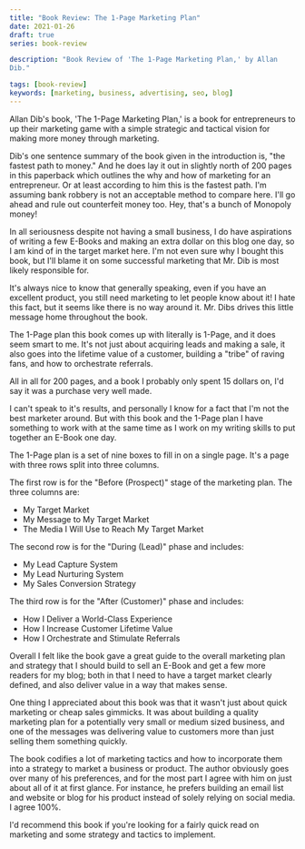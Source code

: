 ```yaml
---
title: "Book Review: The 1-Page Marketing Plan"
date: 2021-01-26
draft: true
series: book-review

description: "Book Review of 'The 1-Page Marketing Plan,' by Allan
Dib."

tags: [book-review]
keywords: [marketing, business, advertising, seo, blog]
---
```


Allan Dib's book, 'The 1-Page Marketing Plan,' is a book for
entrepreneurs to up their marketing game with a simple strategic and
tactical vision for making more money through marketing.

Dib's one sentence summary of the book given in the introduction is,
"the fastest path to money."  And he does lay it out in slightly north
of 200 pages in this paperback which outlines the why and how of
marketing for an entrepreneur.  Or at least according to him this is
the fastest path.  I'm assuming bank robbery is not an acceptable
method to compare here.  I'll go ahead and rule out counterfeit money
too.  Hey, that's a bunch of Monopoly money!

In all seriousness despite not having a small business, I do have
aspirations of writing a few E-Books and making an extra dollar on this
blog one day, so I am kind of in the target market here.  I'm not even
sure why I bought this book, but I'll blame it on some successful
marketing that Mr. Dib is most likely responsible for.

It's always nice to know that generally speaking, even if you have an
excellent product, you still need marketing to let people know about
it!  I hate this fact, but it seems like there is no way around it.
Mr. Dibs drives this little message home throughout the book.

The 1-Page plan this book comes up with literally is 1-Page, and it
does seem smart to me.  It's not just about acquiring leads and making
a sale, it also goes into the lifetime value of a customer, building a
"tribe" of raving fans, and how to orchestrate referrals.

All in all for 200 pages, and a book I probably only spent 15 dollars
on, I'd say it was a purchase very well made.

I can't speak to it's results, and personally I know for a fact that
I'm not the best marketer around.  But with this book and the 1-Page
plan I have something to work with at the same time as I work on my
writing skills to put together an E-Book one day.

The 1-Page plan is a set of nine boxes to fill in on a single page.
It's a page with three rows split into three columns.

The first row is for the "Before (Prospect)" stage of the marketing
plan.  The three columns are:

* My Target Market
* My Message to My Target Market
* The Media I Will Use to Reach My Target Market

The second row is for the "During (Lead)" phase and includes:

* My Lead Capture System
* My Lead Nurturing System
* My Sales Conversion Strategy

The third row is for the "After (Customer)" phase and includes:

* How I Deliver a World-Class Experience
* How I Increase Customer Lifetime Value
* How I Orchestrate and Stimulate Referrals

Overall I felt like the book gave a great guide to the overall
marketing plan and strategy that I should build to sell an E-Book and
get a few more readers for my blog; both in that I need to have a
target market clearly defined, and also deliver value in a way that
makes sense.

One thing I appreciated about this book was that it wasn't just about
quick marketing or cheap sales gimmicks.  It was about building a
quality marketing plan for a potentially very small or medium sized
business, and one of the messages was delivering value to customers
more than just selling them something quickly.

The book codifies a lot of marketing tactics and how to incorporate
them into a strategy to market a business or product.  The author
obviously goes over many of his preferences, and for the most part I
agree with him on just about all of it at first glance.  For instance,
he prefers building an email list and website or blog for his product
instead of solely relying on social media.  I agree 100%.

I'd recommend this book if you're looking for a fairly quick read on
marketing and some strategy and tactics to implement.





